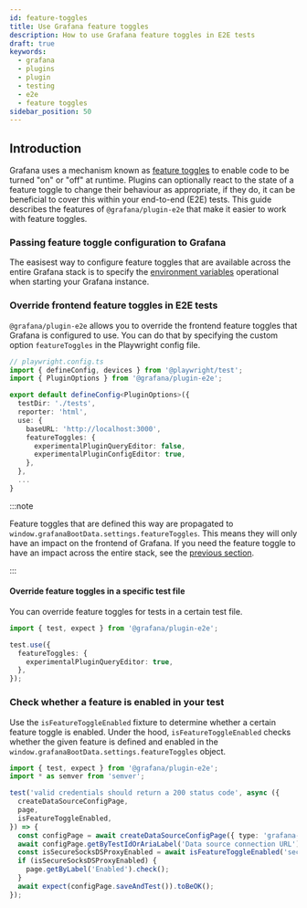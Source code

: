 ```yaml
---
id: feature-toggles
title: Use Grafana feature toggles
description: How to use Grafana feature toggles in E2E tests
draft: true
keywords:
  - grafana
  - plugins
  - plugin
  - testing
  - e2e
  - feature toggles
sidebar_position: 50
---
```


## Introduction

Grafana uses a mechanism known as [feature toggles](https://grafana.com/docs/grafana/latest/setup-grafana/configure-grafana/feature-toggles/) to enable code to be turned "on" or "off" at runtime. Plugins can optionally react to the state of a feature toggle to change their behaviour as appropriate, if they do, it can be beneficial to cover this within your end-to-end (E2E) tests. This guide describes the features of `@grafana/plugin-e2e` that make it easier to work with feature toggles.

### Passing feature toggle configuration to Grafana

The easisest way to configure feature toggles that are available across the entire Grafana stack is to specify the [environment variables](https://grafana.com/docs/grafana/latest/setup-grafana/configure-grafana/#override-configuration-with-environment-variables) operational when starting your Grafana instance.

### Override frontend feature toggles in E2E tests

`@grafana/plugin-e2e` allows you to override the frontend feature toggles that Grafana is configured to use. You can do that by specifying the custom option `featureToggles` in the Playwright config file.

```typescript
// playwright.config.ts
import { defineConfig, devices } from '@playwright/test';
import { PluginOptions } from '@grafana/plugin-e2e';

export default defineConfig<PluginOptions>({
  testDir: './tests',
  reporter: 'html',
  use: {
    baseURL: 'http://localhost:3000',
    featureToggles: {
      experimentalPluginQueryEditor: false,
      experimentalPluginConfigEditor: true,
    },
  },
  ...
}
```

:::note

Feature toggles that are defined this way are propagated to `window.grafanaBootData.settings.featureToggles`. This means they will only have an impact on the frontend of Grafana. If you need the feature toggle to have an impact across the entire stack, see the [previous section](#passing-feature-toggles-to-grafana).

:::

#### Override feature toggles in a specific test file

You can override feature toggles for tests in a certain test file.

```typescript
import { test, expect } from '@grafana/plugin-e2e';

test.use({
  featureToggles: {
    experimentalPluginQueryEditor: true,
  },
});
```

### Check whether a feature is enabled in your test

Use the `isFeatureToggleEnabled` fixture to determine whether a certain feature toggle is enabled. Under the hood, `isFeatureToggleEnabled` checks whether the given feature is defined and enabled in the `window.grafanaBootData.settings.featureToggles` object.

```typescript
import { test, expect } from '@grafana/plugin-e2e';
import * as semver from 'semver';

test('valid credentials should return a 200 status code', async ({
  createDataSourceConfigPage,
  page,
  isFeatureToggleEnabled,
}) => {
  const configPage = await createDataSourceConfigPage({ type: 'grafana-snowflake-datasource' });
  await configPage.getByTestIdOrAriaLabel('Data source connection URL').fill('http://localhost:9090');
  const isSecureSocksDSProxyEnabled = await isFeatureToggleEnabled('secureSocksDSProxyEnabled');
  if (isSecureSocksDSProxyEnabled) {
    page.getByLabel('Enabled').check();
  }
  await expect(configPage.saveAndTest()).toBeOK();
});
```
